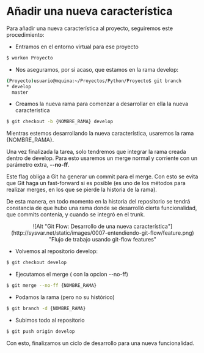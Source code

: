# Añadir una nueva característica

Para añadir una nueva característica al proyecto, seguiremos este
procedimiento:

 * Entramos en el entorno virtual para ese proyecto
```sh
$ workon Proyecto
```

 * Nos aseguramos, por si acaso, que estamos en la rama develop:
```sh
(Proyecto)usuario@mquina:~/Proyectos/Python/Proyecto$ git branch
* develop
  master
```
 * Creamos la nueva rama para comenzar a desarrollar en ella la nueva
   caracteristica
```sh
$ git checkout -b {NOMBRE_RAMA} develop
```

Mientras estemos desarrollando la nueva característica, usaremos la rama
{NOMBRE_RAMA}.

Una vez finalizada la tarea, solo tendremos que integrar la rama creada dentro de develop. Para esto usaremos un merge normal y corriente con un parámetro extra, **--no-ff**.

Este flag obliga a Git ha generar un commit para el merge. Con esto se evita que Git haga un fast-forward si es posible (es uno de los métodos para realizar merges, en los que se pierde la historia de la rama).

De esta manera, en todo momento en la historia del repositorio se tendrá constancia de que hubo una rama donde se desarrolló cierta funcionalidad, que commits contenía, y cuando se integró en el trunk.

<center>![Alt "Git Flow: Desarrollo de una nueva característica"] (http://sysvar.net/static/images/0007-entendiendo-git-flow/feature.png) "Flujo de trabajo usando git-flow features"</center>

 * Volvemos al repositorio develop:
```sh
$ git checkout develop
```
 * Ejecutamos el merge ( con la opcion --no-ff)
```sh
$ git merge --no-ff {NOMBRE_RAMA}
```
 * Podamos la rama (pero no su histórico)
```sh
$ git branch -d {NOMBRE_RAMA}
```
 * Subimos todo al repositorio
```sh
$ git push origin develop
```

Con esto, finalizamos un ciclo de desarrollo para una nueva
funcionalidad.

